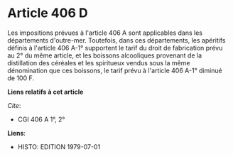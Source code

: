 # Article 406 D

Les impositions prévues à l'article 406 A sont applicables dans les départements d'outre-mer. Toutefois, dans ces
départements, les apéritifs définis à l'article 406 A-1° supportent le tarif du droit de fabrication prévu au 2° du même
article, et les boissons alcooliques provenant de la distillation des céréales et les spiritueux vendus sous la même
dénomination que ces boissons, le tarif prévu à l'article 406 A-1° diminué de 100 F.

**Liens relatifs à cet article**

_Cite_:

  - CGI 406 A 1°, 2°

**Liens**:

  - HISTO: EDITION 1979-07-01
